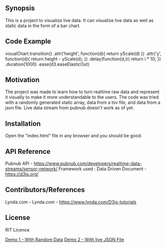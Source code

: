 ## Synopsis

This is a project to visualize live data. It can visualize live data as well as static data in the form of a bar chart.

## Code Example

visualChart.transition()
        .attr('height', function(d){
                return yScale(d)
            })
        .attr('y', function(d){
                return height - yScale(d);
            })
        .delay(function(d,i){
            return i * 10;
        })
        .duration(1000)
        .ease(d3.easeElasticOut)

## Motivation

The project was made to learn how to turn realtime raw data and represent it visually to make it more understandable to the users. The code was tried with a randomly generated static array,  data from a tsv file, and data from a json file. Live data stream from pubnub doesn't work as of yet.

## Installation

Open the "index.html" file in any browser and you should be good.

## API Reference

Pubnub API - https://www.pubnub.com/developers/realtime-data-streams/sensor-network/
Framework used : Data Driven Document - https://d3js.org/

## Contributors/References

Lynda.com - Lynda.com - https://www.lynda.com/D3js-tutorials

## License

RIT Licence

<a href="http://rawgit.com/saishmenon/IA-1/master/index.html">Demo 1 - With Random Data</a>
<a href="http://rawgit.com/saishmenon/IA-1/master/index2.html">Demo 2 - With live JSON File</a>

